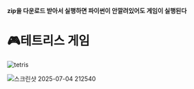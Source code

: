 **zip을 다운로드 받아서 실행하면 파이썬이 안깔려있어도 게임이 실행된다**

# 🎮테트리스 게임
![tetris](https://github.com/user-attachments/assets/0b3c81c8-1463-4988-b638-e98d66b16618)

![스크린샷 2025-07-04 212540](https://github.com/user-attachments/assets/a6466447-d97d-40e9-810a-b7ba9f2ab4dc)


